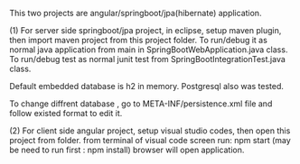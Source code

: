 This two projects are angular/springboot/jpa(hibernate) application.

(1) For server side springboot/jpa project, in eclipse, setup maven plugin, then import maven 
project from this project folder.
To run/debug it as normal java application from main in SpringBootWebApplication.java class.
To run/debug test as normal junit test from SpringBootIntegrationTest.java class.

Default embedded database is h2 in memory. 
Postgresql also was tested.

To change diffrent database , go to META-INF/persistence.xml file and follow existed format to edit it.


(2) For client side angular project, setup visual studio codes, then open this project from folder.
from terminal of visual code screen run:  npm start (may be need to run first : npm install)
browser will  open application.
